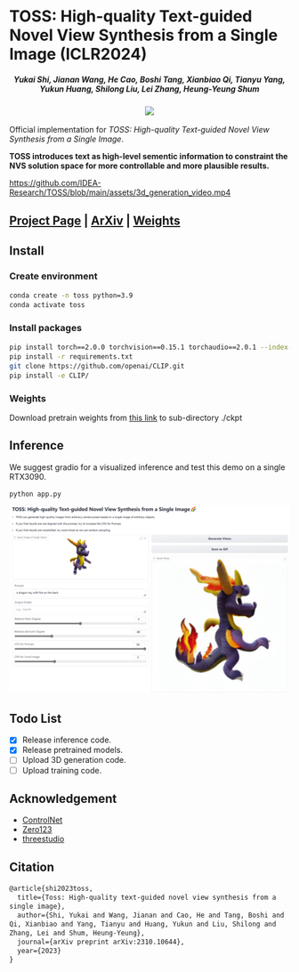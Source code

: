 # TOSS: High-quality Text-guided Novel View Synthesis from a Single Image (ICLR2024)

#####  <p align="center"> Yukai Shi, Jianan Wang, He Cao, Boshi Tang, Xianbiao Qi, Tianyu Yang, Yukun Huang, Shilong Liu, Lei Zhang, Heung-Yeung Shum
<p align="center">
  <img src="https://toss3d.github.io/figures/teaser.png"/>
</p>

Official implementation for *TOSS: High-quality Text-guided Novel View Synthesis from a Single Image*.

**TOSS introduces text as high-level sementic information to constraint the NVS solution space for more controllable and more plausible  results.**

https://github.com/IDEA-Research/TOSS/blob/main/assets/3d_generation_video.mp4

## [Project Page](https://toss3d.github.io/) | [ArXiv](https://arxiv.org/abs/2310.10644) | [Weights](https://huggingface.co/shiyukai/TOSS)


## Install

### Create environment
```bash
conda create -n toss python=3.9
conda activate toss
```

### Install packages
```bash
pip install torch==2.0.0 torchvision==0.15.1 torchaudio==2.0.1 --index-url https://download.pytorch.org/whl/cu118
pip install -r requirements.txt
git clone https://github.com/openai/CLIP.git
pip install -e CLIP/
```
### Weights
Download pretrain weights from [this link](https://huggingface.co/shiyukai/TOSS) to sub-directory ./ckpt

## Inference

We suggest gradio for a visualized inference and test this demo on a single RTX3090.

```
python app.py
```

![image](assets/gradio.png)


## Todo List
- [x] Release inference code.
- [x] Release pretrained models.
- [ ] Upload 3D generation code.
- [ ] Upload training code.

## Acknowledgement
- [ControlNet](https://github.com/lllyasviel/ControlNet/)
- [Zero123](https://github.com/cvlab-columbia/zero123/)
- [threestudio](https://github.com/threestudio-project/threestudio)

## Citation

```
@article{shi2023toss,
  title={Toss: High-quality text-guided novel view synthesis from a single image},
  author={Shi, Yukai and Wang, Jianan and Cao, He and Tang, Boshi and Qi, Xianbiao and Yang, Tianyu and Huang, Yukun and Liu, Shilong and Zhang, Lei and Shum, Heung-Yeung},
  journal={arXiv preprint arXiv:2310.10644},
  year={2023}
}
```